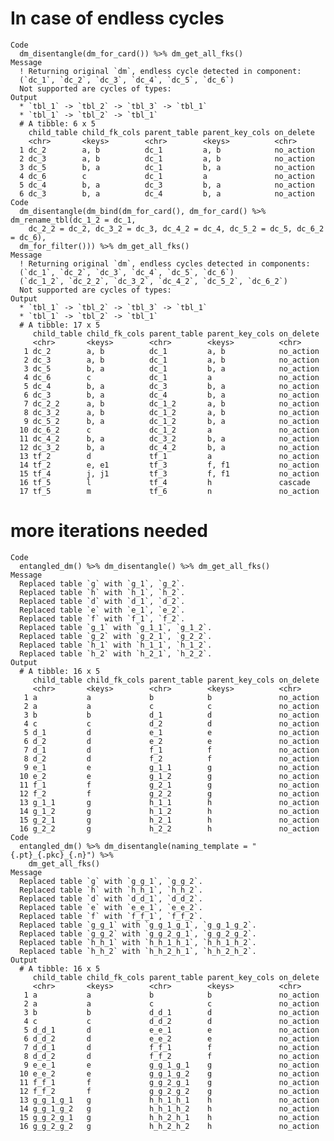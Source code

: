 # In case of endless cycles

    Code
      dm_disentangle(dm_for_card()) %>% dm_get_all_fks()
    Message
      ! Returning original `dm`, endless cycle detected in component:
      (`dc_1`, `dc_2`, `dc_3`, `dc_4`, `dc_5`, `dc_6`)
      Not supported are cycles of types:
    Output
      * `tbl_1` -> `tbl_2` -> `tbl_3` -> `tbl_1`
      * `tbl_1` -> `tbl_2` -> `tbl_1`
      # A tibble: 6 x 5
        child_table child_fk_cols parent_table parent_key_cols on_delete
        <chr>       <keys>        <chr>        <keys>          <chr>    
      1 dc_2        a, b          dc_1         a, b            no_action
      2 dc_3        a, b          dc_1         a, b            no_action
      3 dc_5        b, a          dc_1         b, a            no_action
      4 dc_6        c             dc_1         a               no_action
      5 dc_4        b, a          dc_3         b, a            no_action
      6 dc_3        b, a          dc_4         b, a            no_action
    Code
      dm_disentangle(dm_bind(dm_for_card(), dm_for_card() %>% dm_rename_tbl(dc_1_2 = dc_1,
        dc_2_2 = dc_2, dc_3_2 = dc_3, dc_4_2 = dc_4, dc_5_2 = dc_5, dc_6_2 = dc_6),
      dm_for_filter())) %>% dm_get_all_fks()
    Message
      ! Returning original `dm`, endless cycles detected in components:
      (`dc_1`, `dc_2`, `dc_3`, `dc_4`, `dc_5`, `dc_6`)
      (`dc_1_2`, `dc_2_2`, `dc_3_2`, `dc_4_2`, `dc_5_2`, `dc_6_2`)
      Not supported are cycles of types:
    Output
      * `tbl_1` -> `tbl_2` -> `tbl_3` -> `tbl_1`
      * `tbl_1` -> `tbl_2` -> `tbl_1`
      # A tibble: 17 x 5
         child_table child_fk_cols parent_table parent_key_cols on_delete
         <chr>       <keys>        <chr>        <keys>          <chr>    
       1 dc_2        a, b          dc_1         a, b            no_action
       2 dc_3        a, b          dc_1         a, b            no_action
       3 dc_5        b, a          dc_1         b, a            no_action
       4 dc_6        c             dc_1         a               no_action
       5 dc_4        b, a          dc_3         b, a            no_action
       6 dc_3        b, a          dc_4         b, a            no_action
       7 dc_2_2      a, b          dc_1_2       a, b            no_action
       8 dc_3_2      a, b          dc_1_2       a, b            no_action
       9 dc_5_2      b, a          dc_1_2       b, a            no_action
      10 dc_6_2      c             dc_1_2       a               no_action
      11 dc_4_2      b, a          dc_3_2       b, a            no_action
      12 dc_3_2      b, a          dc_4_2       b, a            no_action
      13 tf_2        d             tf_1         a               no_action
      14 tf_2        e, e1         tf_3         f, f1           no_action
      15 tf_4        j, j1         tf_3         f, f1           no_action
      16 tf_5        l             tf_4         h               cascade  
      17 tf_5        m             tf_6         n               no_action

# more iterations needed

    Code
      entangled_dm() %>% dm_disentangle() %>% dm_get_all_fks()
    Message
      Replaced table `g` with `g_1`, `g_2`.
      Replaced table `h` with `h_1`, `h_2`.
      Replaced table `d` with `d_1`, `d_2`.
      Replaced table `e` with `e_1`, `e_2`.
      Replaced table `f` with `f_1`, `f_2`.
      Replaced table `g_1` with `g_1_1`, `g_1_2`.
      Replaced table `g_2` with `g_2_1`, `g_2_2`.
      Replaced table `h_1` with `h_1_1`, `h_1_2`.
      Replaced table `h_2` with `h_2_1`, `h_2_2`.
    Output
      # A tibble: 16 x 5
         child_table child_fk_cols parent_table parent_key_cols on_delete
         <chr>       <keys>        <chr>        <keys>          <chr>    
       1 a           a             b            b               no_action
       2 a           a             c            c               no_action
       3 b           b             d_1          d               no_action
       4 c           c             d_2          d               no_action
       5 d_1         d             e_1          e               no_action
       6 d_2         d             e_2          e               no_action
       7 d_1         d             f_1          f               no_action
       8 d_2         d             f_2          f               no_action
       9 e_1         e             g_1_1        g               no_action
      10 e_2         e             g_1_2        g               no_action
      11 f_1         f             g_2_1        g               no_action
      12 f_2         f             g_2_2        g               no_action
      13 g_1_1       g             h_1_1        h               no_action
      14 g_1_2       g             h_1_2        h               no_action
      15 g_2_1       g             h_2_1        h               no_action
      16 g_2_2       g             h_2_2        h               no_action
    Code
      entangled_dm() %>% dm_disentangle(naming_template = "{.pt}_{.pkc}_{.n}") %>%
        dm_get_all_fks()
    Message
      Replaced table `g` with `g_g_1`, `g_g_2`.
      Replaced table `h` with `h_h_1`, `h_h_2`.
      Replaced table `d` with `d_d_1`, `d_d_2`.
      Replaced table `e` with `e_e_1`, `e_e_2`.
      Replaced table `f` with `f_f_1`, `f_f_2`.
      Replaced table `g_g_1` with `g_g_1_g_1`, `g_g_1_g_2`.
      Replaced table `g_g_2` with `g_g_2_g_1`, `g_g_2_g_2`.
      Replaced table `h_h_1` with `h_h_1_h_1`, `h_h_1_h_2`.
      Replaced table `h_h_2` with `h_h_2_h_1`, `h_h_2_h_2`.
    Output
      # A tibble: 16 x 5
         child_table child_fk_cols parent_table parent_key_cols on_delete
         <chr>       <keys>        <chr>        <keys>          <chr>    
       1 a           a             b            b               no_action
       2 a           a             c            c               no_action
       3 b           b             d_d_1        d               no_action
       4 c           c             d_d_2        d               no_action
       5 d_d_1       d             e_e_1        e               no_action
       6 d_d_2       d             e_e_2        e               no_action
       7 d_d_1       d             f_f_1        f               no_action
       8 d_d_2       d             f_f_2        f               no_action
       9 e_e_1       e             g_g_1_g_1    g               no_action
      10 e_e_2       e             g_g_1_g_2    g               no_action
      11 f_f_1       f             g_g_2_g_1    g               no_action
      12 f_f_2       f             g_g_2_g_2    g               no_action
      13 g_g_1_g_1   g             h_h_1_h_1    h               no_action
      14 g_g_1_g_2   g             h_h_1_h_2    h               no_action
      15 g_g_2_g_1   g             h_h_2_h_1    h               no_action
      16 g_g_2_g_2   g             h_h_2_h_2    h               no_action

